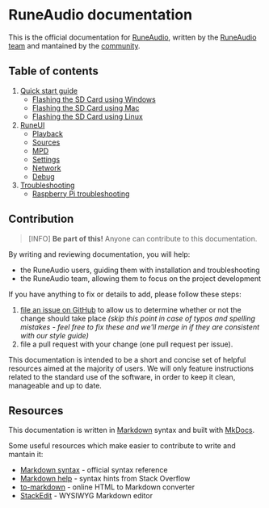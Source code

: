 # RuneAudio documentation

This is the official documentation for [RuneAudio](http://www.runeaudio.com/ "RuneAudio"), written by the [RuneAudio team](http://www.runeaudio.com/team/ "RuneAudio team") and mantained by the [community](http://www.runeaudio.com/forum/ "RuneAudio forum").

## Table of contents

1. [Quick start guide](quick-start/quick-start-guide.md)
    - [Flashing the SD Card using Windows](quick-start/sd-card-setup-windows.md)
    - [Flashing the SD Card using Mac](quick-start/sd-card-setup-mac.md)
    - [Flashing the SD Card using Linux](quick-start/sd-card-setup-linux.md)
2. [RuneUI](runeui/runeui.md)
    - [Playback](runeui/playback.md)
    - [Sources](runeui/sources.md)
    - [MPD](runeui/mpd.md)
    - [Settings](runeui/settings.md)
    - [Network](runeui/network.md)
    - [Debug](runeui/debug.md)
3. [Troubleshooting](troubleshooting/common-troubleshooting.md)
    - [Raspberry Pi troubleshooting](troubleshooting/rpi-troubleshooting.md)

## Contribution

> [INFO] **Be part of this!** Anyone can contribute to this documentation.

By writing and reviewing documentation, you will help:

- the RuneAudio users, guiding them with installation and troubleshooting
- the RuneAudio team, allowing them to focus on the project development

If you have anything to fix or details to add, please follow these steps:

1. [file an issue on GitHub](https://github.com/RuneAudio/Docs/issues) to allow us to determine whether or not the change should take place  *(skip this point in case of typos and spelling mistakes - feel free to fix these and we'll merge in if they are consistent with our style guide)*
2. file a pull request with your change (one pull request per issue).

This documentation is intended to be a short and concise set of helpful resources aimed at the majority of users. We will only feature instructions related to the standard use of the software, in order to keep it clean, manageable and up to date.

## Resources

This documentation is written in [Markdown](http://en.wikipedia.org/wiki/Markdown) syntax and built with [MkDocs](http://www.mkdocs.org/).

Some useful resources which make easier to contribute to write and mantain it:

- [Markdown syntax](http://daringfireball.net/projects/markdown/syntax) - official syntax reference
- [Markdown help](http://stackoverflow.com/editing-help) - syntax hints from Stack Overflow
- [to-markdown](http://domchristie.github.io/to-markdown/) - online HTML to Markdown converter
- [StackEdit](http://domchristie.github.io/to-markdown/) - WYSIWYG Markdown editor